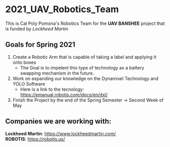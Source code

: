 # 2021_UAV_Robotics_Team

This is Cal Poly Pomona's Robotics Team for the **UAV BANSHEE** project that is funded by *Lockheed Martin*

## Goals for Spring 2021 

1. Create a Robotic Arm that is capable of taking a label and applying it onto boxes
   * The Goal is to impelent this type of technology as a battery swapping mechanism in the future. 
2. Work on expanding our knowledge on the Dynamixel Technology and YOLO Software
   * Here is a link to the tecnology: https://emanual.robotis.com/docs/en/dxl/  
3. Finish the Project by the end of the Spring Semester -> Second Week of May


## Companies we are working with: 

**Lockheed Martin**: https://www.lockheedmartin.com/  
**ROBOTIS**: https://robotis.us/ 
